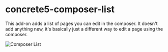 concrete5-composer-list
=======================

This add-on adds a list of pages you can edit in the composer. It doesn't add anything new, it's basically just a different way to edit a page using the composer.

![Composer List](http://www.concrete5.ch/index.php/download_file/63/104/)

